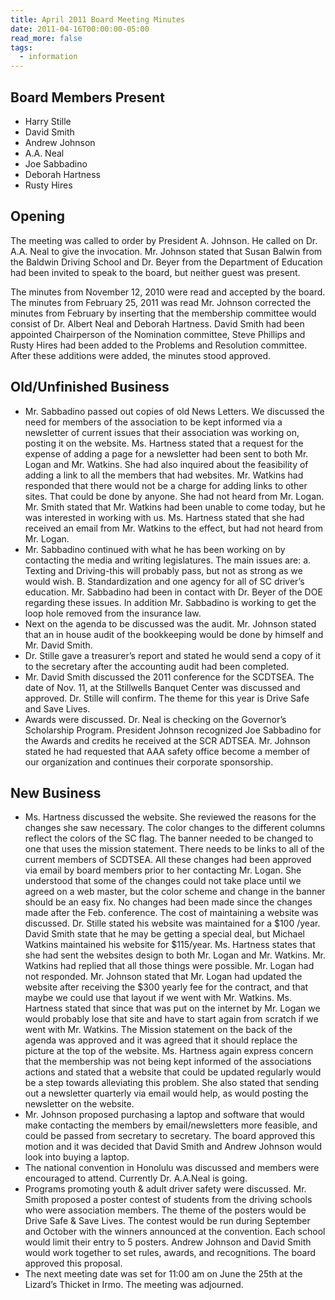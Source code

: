 ```yaml
---
title: April 2011 Board Meeting Minutes
date: 2011-04-16T00:00:00-05:00
read_more: false
tags:
  - information
---
```

## Board Members Present
* Harry Stille
* David Smith
* Andrew Johnson
* A.A. Neal
* Joe Sabbadino
* Deborah Hartness
* Rusty Hires

## Opening
The meeting was called to order by President A. Johnson. He called on Dr. A.A. Neal to give the invocation. Mr. Johnson stated that Susan Balwin from the Baldwin Driving School and Dr. Beyer from the Department of Education had been invited to speak to the board, but neither guest was present.

The minutes from November 12, 2010 were read and accepted by the board. The minutes from February 25, 2011 was read Mr. Johnson corrected the minutes from February by inserting that the membership committee would consist of Dr. Albert Neal and Deborah Hartness. David Smith had been appointed Chairperson of the Nomination committee, Steve Phillips and Rusty Hires had been added to the Problems and Resolution committee. After these additions were added, the minutes stood approved.

## Old/Unfinished Business
* Mr. Sabbadino passed out copies of old News Letters. We discussed the need for members of the association to be kept informed via a newsletter of current issues that their association was working on, posting it on the website. Ms. Hartness stated that a request for the expense of adding a page for a newsletter had been sent to both Mr. Logan and Mr. Watkins. She had also inquired about the feasibility of adding a link to all the members that had websites. Mr. Watkins had responded that there would not be a charge for adding links to other sites. That could be done by anyone. She had not heard from Mr. Logan. Mr. Smith stated that Mr. Watkins had been unable to come today, but he was interested in working with us. Ms. Hartness stated that she had received an email from Mr. Watkins to the effect, but had not heard from Mr. Logan. 
* Mr. Sabbadino continued with what he has been working on by contacting the media and writing legislatures. The main issues are: a. Texting and Driving-this will probably pass, but not as strong as we would wish. B. Standardization and one agency for all of SC driver’s education. Mr. Sabbadino had been in contact with Dr. Beyer of the DOE regarding these issues. In addition Mr. Sabbadino is working to get the loop hole removed from the insurance law.
* Next on the agenda to be discussed was the audit. Mr. Johnson stated that an in house audit of the bookkeeping would be done by himself and Mr. David Smith.
* Dr. Stille gave a treasurer’s report and stated he would send a copy of it to the secretary after the accounting audit had been completed. 
* Mr. David Smith discussed the 2011 conference for the SCDTSEA. The date of Nov. 11, at the Stillwells Banquet Center was discussed and approved. Dr. Stille will confirm. The theme for this year is Drive Safe and Save Lives. 
* Awards were discussed. Dr. Neal is checking on the Governor’s Scholarship Program. President Johnson recognized Joe Sabbadino for the Awards and credits he received at the SCR ADTSEA. Mr. Johnson stated he had requested that AAA safety office become a member of our organization and continues their corporate sponsorship. 

## New Business
* Ms. Hartness discussed the website. She reviewed the reasons for the changes she saw necessary. The color changes to the different columns reflect the colors of the SC flag. The banner needed to be changed to one that uses the mission statement. There needs to be links to all of the current members of SCDTSEA. All these changes had been approved via email by board members prior to her contacting Mr. Logan. She understood that some of the changes could not take place until we agreed on a web master, but the color scheme and change in the banner should be an easy fix. No changes had been made since the changes made after the Feb. conference. The cost of maintaining a website was discussed. Dr. Stille stated his website was maintained for a $100 /year. David Smith state that he may be getting a special deal, but Michael Watkins maintained his website for $115/year. Ms. Hartness states that she had sent the websites design to both Mr. Logan and Mr. Watkins. Mr. Watkins had replied that all those things were possible. Mr. Logan had not responded. Mr. Johnson stated that Mr. Logan had updated the website after receiving the $300 yearly fee for the contract, and that maybe we could use that layout if we went with Mr. Watkins. Ms. Hartness stated that since that was put on the internet by Mr. Logan we would probably lose that site and have to start again from scratch if we went with Mr. Watkins. The Mission statement on the back of the agenda was approved and it was agreed that it should replace the picture at the top of the website. Ms. Hartness again express concern that the membership was not being kept informed of the associations actions and stated that a website that could be updated regularly would be a step towards alleviating this problem. She also stated that sending out a newsletter quarterly via email would help, as would posting the newsletter on the website.
* Mr. Johnson proposed purchasing a laptop and software that would make contacting the members by email/newsletters more feasible, and could be passed from secretary to secretary. The board approved this motion and it was decided that David Smith and Andrew Johnson would look into buying a laptop. 
* The national convention in Honolulu was discussed and members were encouraged to attend. Currently Dr. A.A.Neal is going.
* Programs promoting youth & adult driver safety were discussed. Mr. Smith proposed a poster contest of students from the driving schools who were association members. The theme of the posters would be Drive Safe & Save Lives. The contest would be run during September and October with the winners announced at the convention. Each school would limit their entry to 5 posters. Andrew Johnson and David Smith would work together to set rules, awards, and recognitions. The board approved this proposal. 
* The next meeting date was set for 11:00 am on June the 25th at the Lizard’s Thicket in Irmo. The meeting was adjourned.